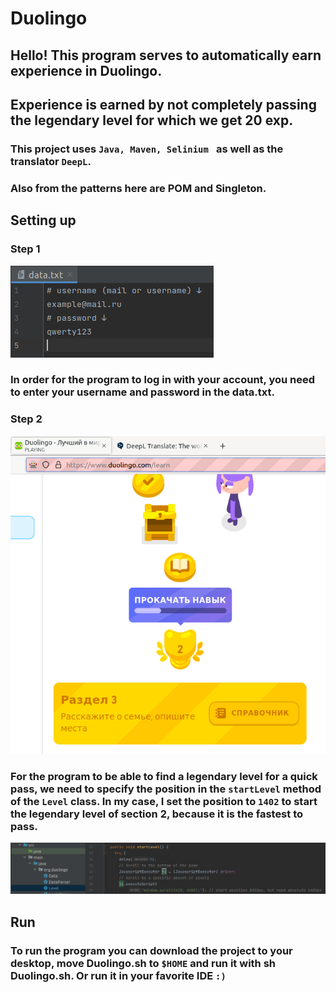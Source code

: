# Duolingo

## Hello! This program serves to automatically earn experience in Duolingo.
## Experience is earned by not completely passing the legendary level for which we get 20 exp.

### This project uses `Java, Maven, Selinium ` as well as the translator `DeepL`.

### Also from the patterns here are POM and Singleton.

## Setting up

### Step 1

![login](misc/images/login.png)

### In order for the program to log in with your account, you need to enter your username and password in the data.txt.

### Step 2

![start_level](misc/images/start_level.png)

### For the program to be able to find a legendary level for a quick pass, we need to specify the position in the `startLevel` method of the `Level` class. In my case, I set the position to `1402` to start the legendary level of section 2, because it is the fastest to pass.

![start_level](misc/images/position.png)

## Run

### To run the program you can download the project to your desktop, move Duolingo.sh to `$HOME` and run it with sh Duolingo.sh. Or run it in your favorite IDE `:)`
